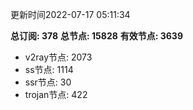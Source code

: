 更新时间2022-07-17 05:11:34

**总订阅: 378**
**总节点: 15828**
**有效节点: 3639**
- v2ray节点: 2073
- ss节点: 1114
- ssr节点: 30
- trojan节点: 422
